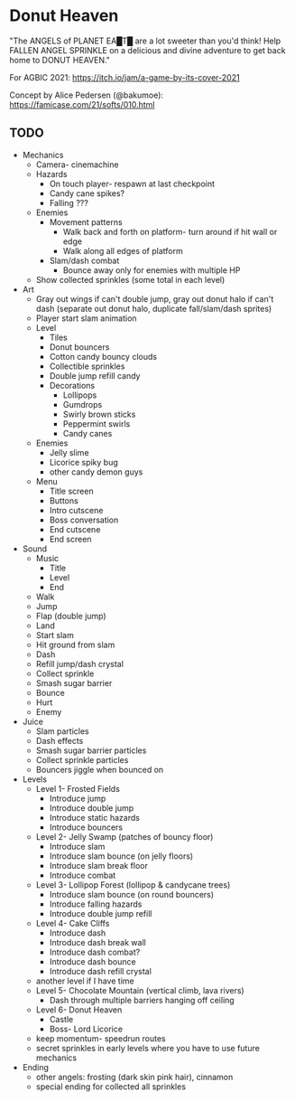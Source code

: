 # Donut Heaven

"The ANGELS of PLANET EA█T█ are a lot sweeter than you'd think! Help FALLEN ANGEL SPRINKLE on a delicious and divine adventure to get back home to DONUT HEAVEN."

For AGBIC 2021: https://itch.io/jam/a-game-by-its-cover-2021

Concept by Alice Pedersen (@bakumoe): https://famicase.com/21/softs/010.html

## TODO
- Mechanics
	- Camera- cinemachine
	- Hazards
		- On touch player- respawn at last checkpoint
		- Candy cane spikes?
		- Falling ???
	- Enemies
		- Movement patterns
			- Walk back and forth on platform- turn around if hit wall or edge
			- Walk along all edges of platform
		- Slam/dash combat
			- Bounce away only for enemies with multiple HP
	- Show collected sprinkles (some total in each level)
- Art
	- Gray out wings if can't double jump, gray out donut halo if can't dash (separate out donut halo, duplicate fall/slam/dash sprites)
	- Player start slam animation
	- Level
		- Tiles
		- Donut bouncers
		- Cotton candy bouncy clouds
		- Collectible sprinkles
		- Double jump refill candy
		- Decorations
			- Lollipops
			- Gumdrops
			- Swirly brown sticks
			- Peppermint swirls
			- Candy canes
	- Enemies
		- Jelly slime
		- Licorice spiky bug
		- other candy demon guys
	- Menu
		- Title screen
		- Buttons
		- Intro cutscene
		- Boss conversation
		- End cutscene
		- End screen
- Sound
	- Music
		- Title
		- Level
		- End
	- Walk
	- Jump
	- Flap (double jump)
	- Land
	- Start slam
	- Hit ground from slam
	- Dash
	- Refill jump/dash crystal
	- Collect sprinkle
	- Smash sugar barrier
	- Bounce
	- Hurt
	- Enemy
- Juice
	- Slam particles
	- Dash effects
	- Smash sugar barrier particles
	- Collect sprinkle particles
	- Bouncers jiggle when bounced on
- Levels
	- Level 1- Frosted Fields
		- Introduce jump
		- Introduce double jump
		- Introduce static hazards
		- Introduce bouncers
	- Level 2- Jelly Swamp (patches of bouncy floor)
		- Introduce slam
		- Introduce slam bounce (on jelly floors)
		- Introduce slam break floor
		- Introduce combat
	- Level 3- Lollipop Forest (lollipop & candycane trees)
		- Introduce slam bounce (on round bouncers)
		- Introduce falling hazards
		- Introduce double jump refill
	- Level 4- Cake Cliffs
		- Introduce dash
		- Introduce dash break wall
		- Introduce dash combat?
		- Introduce dash bounce
		- Introduce dash refill crystal
	- another level if I have time
	- Level 5- Chocolate Mountain (vertical climb, lava rivers)
		- Dash through multiple barriers hanging off ceiling
	- Level 6- Donut Heaven
		- Castle
		- Boss- Lord Licorice
	- keep momentum- speedrun routes
	- secret sprinkles in early levels where you have to use future mechanics
- Ending
	- other angels: frosting (dark skin pink hair), cinnamon
	- special ending for collected all sprinkles